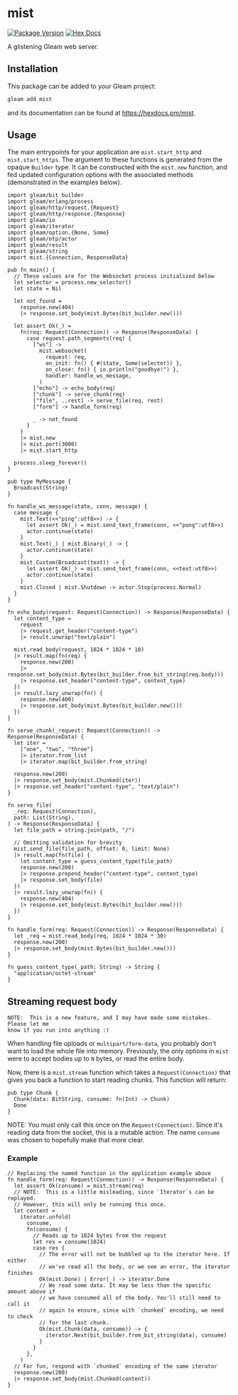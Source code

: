 # mist

[![Package Version](https://img.shields.io/hexpm/v/mist)](https://hex.pm/packages/mist)
[![Hex Docs](https://img.shields.io/badge/hex-docs-ffaff3)](https://hexdocs.pm/mist/)

A glistening Gleam web server.

## Installation

This package can be added to your Gleam project:

```sh
gleam add mist
```

and its documentation can be found at <https://hexdocs.pm/mist>.

## Usage

The main entrypoints for your application are `mist.start_http` and
`mist.start_https`. The argument to these functions is generated from the
opaque `Builder` type. It can be constructed with the `mist.new` function, and
fed updated configuration options with the associated methods (demonstrated
in the examples below).

```gleam
import gleam/bit_builder
import gleam/erlang/process
import gleam/http/request.{Request}
import gleam/http/response.{Response}
import gleam/io
import gleam/iterator
import gleam/option.{None, Some}
import gleam/otp/actor
import gleam/result
import gleam/string
import mist.{Connection, ResponseData}

pub fn main() {
  // These values are for the Websocket process initialized below
  let selector = process.new_selector()
  let state = Nil

  let not_found =
    response.new(404)
    |> response.set_body(mist.Bytes(bit_builder.new()))

  let assert Ok(_) =
    fn(req: Request(Connection)) -> Response(ResponseData) {
      case request.path_segments(req) {
        ["ws"] ->
          mist.websocket(
            request: req,
            on_init: fn() { #(state, Some(selector)) },
            on_close: fn() { io.println("goodbye!") },
            handler: handle_ws_message,
          )
        ["echo"] -> echo_body(req)
        ["chunk"] -> serve_chunk(req)
        ["file", ..rest] -> serve_file(req, rest)
        ["form"] -> handle_form(req)

        _ -> not_found
      }
    }
    |> mist.new
    |> mist.port(3000)
    |> mist.start_http

  process.sleep_forever()
}

pub type MyMessage {
  Broadcast(String)
}

fn handle_ws_message(state, conn, message) {
  case message {
    mist.Text(<<"ping":utf8>>) -> {
      let assert Ok(_) = mist.send_text_frame(conn, <<"pong":utf8>>)
      actor.continue(state)
    }
    mist.Text(_) | mist.Binary(_) -> {
      actor.continue(state)
    }
    mist.Custom(Broadcast(text)) -> {
      let assert Ok(_) = mist.send_text_frame(conn, <<text:utf8>>)
      actor.continue(state)
    }
    mist.Closed | mist.Shutdown -> actor.Stop(process.Normal)
  }
}

fn echo_body(request: Request(Connection)) -> Response(ResponseData) {
  let content_type =
    request
    |> request.get_header("content-type")
    |> result.unwrap("text/plain")

  mist.read_body(request, 1024 * 1024 * 10)
  |> result.map(fn(req) {
    response.new(200)
    |> response.set_body(mist.Bytes(bit_builder.from_bit_string(req.body)))
    |> response.set_header("content-type", content_type)
  })
  |> result.lazy_unwrap(fn() {
    response.new(400)
    |> response.set_body(mist.Bytes(bit_builder.new()))
  })
}

fn serve_chunk(_request: Request(Connection)) -> Response(ResponseData) {
  let iter =
    ["one", "two", "three"]
    |> iterator.from_list
    |> iterator.map(bit_builder.from_string)

  response.new(200)
  |> response.set_body(mist.Chunked(iter))
  |> response.set_header("content-type", "text/plain")
}

fn serve_file(
  _req: Request(Connection),
  path: List(String),
) -> Response(ResponseData) {
  let file_path = string.join(path, "/")

  // Omitting validation for brevity
  mist.send_file(file_path, offset: 0, limit: None)
  |> result.map(fn(file) {
    let content_type = guess_content_type(file_path)
    response.new(200)
    |> response.prepend_header("content-type", content_type)
    |> response.set_body(file)
  })
  |> result.lazy_unwrap(fn() {
    response.new(404)
    |> response.set_body(mist.Bytes(bit_builder.new()))
  })
}

fn handle_form(req: Request(Connection)) -> Response(ResponseData) {
  let _req = mist.read_body(req, 1024 * 1024 * 30)
  response.new(200)
  |> response.set_body(mist.Bytes(bit_builder.new()))
}

fn guess_content_type(_path: String) -> String {
  "application/octet-stream"
}
```

## Streaming request body

```
NOTE:  This is a new feature, and I may have made some mistakes.  Please let me
know if you run into anything :)
```

When handling file uploads or `multipart/form-data`, you probably don't want to
load the whole file into memory. Previously, the only options in `mist` were to
accept bodies up to `N` bytes, or read the entire body.

Now, there is a `mist.stream` function which takes a `Request(Connection)` that
gives you back a function to start reading chunks. This function will return:

```gleam
pub type Chunk {
  Chunk(data: BitString, consume: fn(Int) -> Chunk)
  Done
}
```

NOTE: You must only call this once on the `Request(Connection)`. Since it's
reading data from the socket, this is a mutable action. The name `consume` was
chosen to hopefully make that more clear.

### Example

```gleam
// Replacing the named function in the application example above
fn handle_form(req: Request(Connection)) -> Response(ResponseData) {
  let assert Ok(consume) = mist.stream(req)
  // NOTE:  This is a little misleading, since `Iterator`s can be replayed.
  // However, this will only be running this once.
  let content =
    iterator.unfold(
      consume,
      fn(consume) {
        // Reads up to 1024 bytes from the request
        let res = consume(1024)
        case res {
          // The error will not be bubbled up to the iterator here. If either
          // we've read all the body, or we see an error, the iterator finishes
          Ok(mist.Done) | Error(_) -> iterator.Done
          // We read some data. It may be less than the specific amount above if
          // we have consumed all of the body. You'll still need to call it
          // again to ensure, since with `chunked` encoding, we need to check
          // for the last chunk.
          Ok(mist.Chunk(data, consume)) -> {
            iterator.Next(bit_builder.from_bit_string(data), consume)
          }
        }
      },
    )
  // For fun, respond with `chunked` encoding of the same iterator
  response.new(200)
  |> response.set_body(mist.Chunked(content))
}
```
